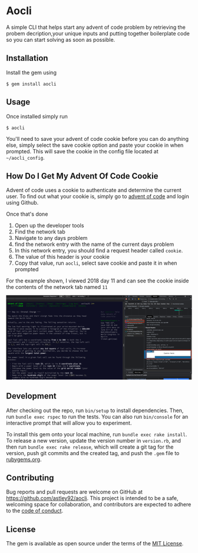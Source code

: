 # Aocli

A simple CLI that helps start any advent of code problem by retrieving the probem decription,your unique inputs and putting together boilerplate code so you can start solving as soon as possible.

## Installation

Install the gem using

    $ gem install aocli

## Usage

Once installed simply run

    $ aocli

You'll need to save your advent of code cookie before you can do anything else, simply select the save cookie option and paste your cookie in when prompted. This will save the cookie in the config file located at `~/aocli_config`.

## How Do I Get My Advent Of Code Cookie

Advent of code uses a cookie to authenticate and determine the current user. To find out what your cookie is, simply go to [advent of code](TODO) and login using Github.

Once that's done

1. Open up the developer tools
1. Find the network tab
1. Navigate to any days problem
1. find the network entry with the name of the current days problem
1. In this network entry, you should find a request header called `cookie`.
1. The value of this header is your cookie
1. Copy that value, run `aocli`, select save cookie and paste it in when prompted

For the example shown, I viewed 2018 day 11 and can see the cookie inside the contents of the network tab named `11`

![cookie-example](/public/aocli-cookie-helper.png)

## Development

After checking out the repo, run `bin/setup` to install dependencies. Then, run `bundle exec rspec` to run the tests. You can also run `bin/console` for an interactive prompt that will allow you to experiment.

To install this gem onto your local machine, run `bundle exec rake install`. To release a new version, update the version number in `version.rb`, and then run `bundle exec rake release`, which will create a git tag for the version, push git commits and the created tag, and push the `.gem` file to [rubygems.org](https://rubygems.org).

## Contributing

Bug reports and pull requests are welcome on GitHub at https://github.com/astley92/aocli. This project is intended to be a safe, welcoming space for collaboration, and contributors are expected to adhere to the [code of conduct](https://github.com/astley92/aocli/CODE_OF_CONDUCT.md).

## License

The gem is available as open source under the terms of the [MIT License](https://opensource.org/licenses/MIT).
